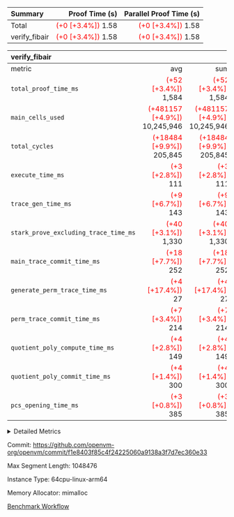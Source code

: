 | Summary | Proof Time (s) | Parallel Proof Time (s) |
|:---|---:|---:|
| Total | <span style='color: red'>(+0 [+3.4%])</span> 1.58 | <span style='color: red'>(+0 [+3.4%])</span> 1.58 |
| verify_fibair | <span style='color: red'>(+0 [+3.4%])</span> 1.58 | <span style='color: red'>(+0 [+3.4%])</span> 1.58 |


| verify_fibair |||||
|:---|---:|---:|---:|---:|
|metric|avg|sum|max|min|
| `total_proof_time_ms ` | <span style='color: red'>(+52 [+3.4%])</span> 1,584 | <span style='color: red'>(+52 [+3.4%])</span> 1,584 | <span style='color: red'>(+52 [+3.4%])</span> 1,584 | <span style='color: red'>(+52 [+3.4%])</span> 1,584 |
| `main_cells_used     ` | <span style='color: red'>(+481157 [+4.9%])</span> 10,245,946 | <span style='color: red'>(+481157 [+4.9%])</span> 10,245,946 | <span style='color: red'>(+481157 [+4.9%])</span> 10,245,946 | <span style='color: red'>(+481157 [+4.9%])</span> 10,245,946 |
| `total_cycles        ` | <span style='color: red'>(+18484 [+9.9%])</span> 205,845 | <span style='color: red'>(+18484 [+9.9%])</span> 205,845 | <span style='color: red'>(+18484 [+9.9%])</span> 205,845 | <span style='color: red'>(+18484 [+9.9%])</span> 205,845 |
| `execute_time_ms     ` | <span style='color: red'>(+3 [+2.8%])</span> 111 | <span style='color: red'>(+3 [+2.8%])</span> 111 | <span style='color: red'>(+3 [+2.8%])</span> 111 | <span style='color: red'>(+3 [+2.8%])</span> 111 |
| `trace_gen_time_ms   ` | <span style='color: red'>(+9 [+6.7%])</span> 143 | <span style='color: red'>(+9 [+6.7%])</span> 143 | <span style='color: red'>(+9 [+6.7%])</span> 143 | <span style='color: red'>(+9 [+6.7%])</span> 143 |
| `stark_prove_excluding_trace_time_ms` | <span style='color: red'>(+40 [+3.1%])</span> 1,330 | <span style='color: red'>(+40 [+3.1%])</span> 1,330 | <span style='color: red'>(+40 [+3.1%])</span> 1,330 | <span style='color: red'>(+40 [+3.1%])</span> 1,330 |
| `main_trace_commit_time_ms` | <span style='color: red'>(+18 [+7.7%])</span> 252 | <span style='color: red'>(+18 [+7.7%])</span> 252 | <span style='color: red'>(+18 [+7.7%])</span> 252 | <span style='color: red'>(+18 [+7.7%])</span> 252 |
| `generate_perm_trace_time_ms` | <span style='color: red'>(+4 [+17.4%])</span> 27 | <span style='color: red'>(+4 [+17.4%])</span> 27 | <span style='color: red'>(+4 [+17.4%])</span> 27 | <span style='color: red'>(+4 [+17.4%])</span> 27 |
| `perm_trace_commit_time_ms` | <span style='color: red'>(+7 [+3.4%])</span> 214 | <span style='color: red'>(+7 [+3.4%])</span> 214 | <span style='color: red'>(+7 [+3.4%])</span> 214 | <span style='color: red'>(+7 [+3.4%])</span> 214 |
| `quotient_poly_compute_time_ms` | <span style='color: red'>(+4 [+2.8%])</span> 149 | <span style='color: red'>(+4 [+2.8%])</span> 149 | <span style='color: red'>(+4 [+2.8%])</span> 149 | <span style='color: red'>(+4 [+2.8%])</span> 149 |
| `quotient_poly_commit_time_ms` | <span style='color: red'>(+4 [+1.4%])</span> 300 | <span style='color: red'>(+4 [+1.4%])</span> 300 | <span style='color: red'>(+4 [+1.4%])</span> 300 | <span style='color: red'>(+4 [+1.4%])</span> 300 |
| `pcs_opening_time_ms ` | <span style='color: red'>(+3 [+0.8%])</span> 385 | <span style='color: red'>(+3 [+0.8%])</span> 385 | <span style='color: red'>(+3 [+0.8%])</span> 385 | <span style='color: red'>(+3 [+0.8%])</span> 385 |



<details>
<summary>Detailed Metrics</summary>

|  | verify_program_compile_ms | total_cells | stark_prove_excluding_trace_time_ms | quotient_poly_compute_time_ms | quotient_poly_commit_time_ms | perm_trace_commit_time_ms | pcs_opening_time_ms | main_trace_commit_time_ms |
| --- | --- | --- | --- | --- | --- | --- | --- |
|  | 5 | 65,536 | 62 | 2 | 13 | 0 | 32 | 13 | 

| air_name | rows | quotient_deg | main_cols | interactions | constraints | cells |
| --- | --- | --- | --- | --- | --- | --- |
| AccessAdapterAir<2> |  | 4 |  | 5 | 11 |  | 
| AccessAdapterAir<4> |  | 4 |  | 5 | 11 |  | 
| AccessAdapterAir<8> |  | 4 |  | 5 | 11 |  | 
| FibonacciAir | 32,768 | 1 | 2 |  | 5 | 65,536 | 
| FriReducedOpeningAir |  | 4 |  | 31 | 52 |  | 
| NativePoseidon2Air<BabyBearParameters>, 1> |  | 4 |  | 136 | 530 |  | 
| PhantomAir |  | 4 |  | 3 | 4 |  | 
| ProgramAir |  | 1 |  | 1 | 4 |  | 
| VariableRangeCheckerAir |  | 1 |  | 1 | 4 |  | 
| VmAirWrapper<AluNativeAdapterAir, FieldArithmeticCoreAir> |  | 4 |  | 15 | 23 |  | 
| VmAirWrapper<BranchNativeAdapterAir, BranchEqualCoreAir<1> |  | 4 |  | 11 | 22 |  | 
| VmAirWrapper<JalNativeAdapterAir, JalCoreAir> |  | 4 |  | 7 | 6 |  | 
| VmAirWrapper<NativeAdapterAir<2, 0>, PublicValuesCoreAir> |  | 4 |  | 11 | 22 |  | 
| VmAirWrapper<NativeLoadStoreAdapterAir<1>, NativeLoadStoreCoreAir<1> |  | 4 |  | 15 | 16 |  | 
| VmAirWrapper<NativeLoadStoreAdapterAir<4>, NativeLoadStoreCoreAir<4> |  | 4 |  | 15 | 16 |  | 
| VmAirWrapper<NativeVectorizedAdapterAir<4>, FieldExtensionCoreAir> |  | 4 |  | 15 | 23 |  | 
| VmConnectorAir |  | 4 |  | 3 | 8 |  | 
| VolatileBoundaryAir |  | 4 |  | 4 | 16 |  | 

| group | trace_gen_time_ms | total_proof_time_ms | total_cycles | total_cells | stark_prove_excluding_trace_time_ms | quotient_poly_compute_time_ms | quotient_poly_commit_time_ms | perm_trace_commit_time_ms | pcs_opening_time_ms | main_trace_commit_time_ms | main_cells_used | generate_perm_trace_time_ms | execute_time_ms |
| --- | --- | --- | --- | --- | --- | --- | --- | --- | --- | --- | --- | --- | --- |
| verify_fibair | 143 | 1,584 | 205,845 | 27,624,088 | 1,330 | 149 | 300 | 214 | 385 | 252 | 10,245,946 | 27 | 111 | 

| group | air_name | rows | prep_cols | perm_cols | main_cols | cells |
| --- | --- | --- | --- | --- | --- | --- |
| verify_fibair | AccessAdapterAir<2> | 65,536 |  | 12 | 11 | 1,507,328 | 
| verify_fibair | AccessAdapterAir<4> | 32,768 |  | 12 | 13 | 819,200 | 
| verify_fibair | AccessAdapterAir<8> | 128 |  | 12 | 17 | 3,712 | 
| verify_fibair | FriReducedOpeningAir | 1,024 |  | 36 | 25 | 62,464 | 
| verify_fibair | NativePoseidon2Air<BabyBearParameters>, 1> | 16,384 |  | 160 | 399 | 9,158,656 | 
| verify_fibair | PhantomAir | 4,096 |  | 8 | 6 | 57,344 | 
| verify_fibair | ProgramAir | 8,192 |  | 8 | 10 | 147,456 | 
| verify_fibair | VariableRangeCheckerAir | 262,144 | 2 | 8 | 1 | 2,359,296 | 
| verify_fibair | VmAirWrapper<AluNativeAdapterAir, FieldArithmeticCoreAir> | 131,072 |  | 20 | 29 | 6,422,528 | 
| verify_fibair | VmAirWrapper<BranchNativeAdapterAir, BranchEqualCoreAir<1> | 32,768 |  | 16 | 23 | 1,277,952 | 
| verify_fibair | VmAirWrapper<JalNativeAdapterAir, JalCoreAir> | 8,192 |  | 12 | 9 | 172,032 | 
| verify_fibair | VmAirWrapper<NativeLoadStoreAdapterAir<1>, NativeLoadStoreCoreAir<1> | 65,536 |  | 24 | 22 | 3,014,656 | 
| verify_fibair | VmAirWrapper<NativeLoadStoreAdapterAir<4>, NativeLoadStoreCoreAir<4> | 16,384 |  | 24 | 31 | 901,120 | 
| verify_fibair | VmAirWrapper<NativeVectorizedAdapterAir<4>, FieldExtensionCoreAir> | 8,192 |  | 20 | 38 | 475,136 | 
| verify_fibair | VmConnectorAir | 2 | 1 | 8 | 4 | 24 | 
| verify_fibair | VolatileBoundaryAir | 65,536 |  | 8 | 11 | 1,245,184 | 

</details>


Commit: https://github.com/openvm-org/openvm/commit/f1e8403f85c4f24225060a9138a3f7d7ec360e33

Max Segment Length: 1048476

Instance Type: 64cpu-linux-arm64

Memory Allocator: mimalloc

[Benchmark Workflow](https://github.com/openvm-org/openvm/actions/runs/13136214973)
